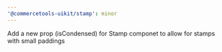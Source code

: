 ```yaml
---
'@commercetools-uikit/stamp': minor
---
```


Add a new prop (isCondensed) for Stamp componet to allow for stamps with small paddings
